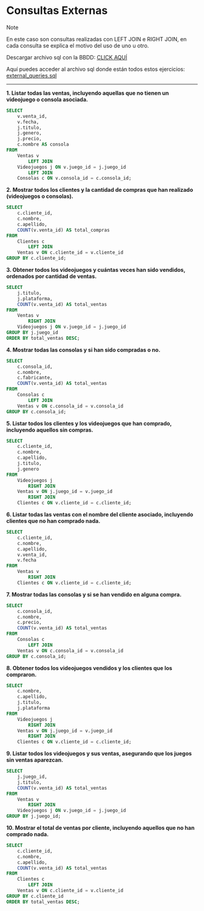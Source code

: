 # Consultas Externas

> [!Note]
> En este caso son consultas realizadas con LEFT JOIN e RIGHT JOIN, en cada consulta se explica el motivo del uso de uno u otro.

Descargar archivo sql con la BBDD: [CLICK AQUÍ](external_queries_bbdd.sql)

Aquí puedes acceder al archivo sql donde están todos estos ejercicios: [external_queries.sql](external_queries.sql)

---

**1. Listar todas las ventas, incluyendo aquellas que no tienen un videojuego o consola asociada.**
```sql
SELECT 
    v.venta_id,
    v.fecha,
    j.titulo,
    j.genero,
    j.precio,
    c.nombre AS consola
FROM
    Ventas v
        LEFT JOIN
    Videojuegos j ON v.juego_id = j.juego_id
        LEFT JOIN
    Consolas c ON v.consola_id = c.consola_id;
```
**2. Mostrar todos los clientes y la cantidad de compras que han realizado (videojuegos o consolas).**
```sql
SELECT 
    c.cliente_id,
    c.nombre,
    c.apellido,
    COUNT(v.venta_id) AS total_compras
FROM
    Clientes c
        LEFT JOIN
    Ventas v ON c.cliente_id = v.cliente_id
GROUP BY c.cliente_id;
```
**3. Obtener todos los videojuegos y cuántas veces han sido vendidos, ordenados por cantidad de ventas.**
```sql
SELECT 
    j.titulo, 
    j.plataforma, 
    COUNT(v.venta_id) AS total_ventas
FROM
    Ventas v
        RIGHT JOIN
    Videojuegos j ON v.juego_id = j.juego_id
GROUP BY j.juego_id
ORDER BY total_ventas DESC;
```
**4. Mostrar todas las consolas y si han sido compradas o no.**
```sql
SELECT 
    c.consola_id,
    c.nombre,
    c.fabricante,
    COUNT(v.venta_id) AS total_ventas
FROM
    Consolas c
        LEFT JOIN
    Ventas v ON c.consola_id = v.consola_id
GROUP BY c.consola_id;
```
**5. Listar todos los clientes y los videojuegos que han comprado, incluyendo aquellos sin compras.**
```sql
SELECT 
    c.cliente_id, 
    c.nombre, 
    c.apellido, 
    j.titulo, 
    j.genero
FROM
    Videojuegos j
        RIGHT JOIN
    Ventas v ON j.juego_id = v.juego_id
        RIGHT JOIN
    Clientes c ON v.cliente_id = c.cliente_id;
```
**6. Listar todas las ventas con el nombre del cliente asociado, incluyendo clientes que no han comprado nada.**
```sql
SELECT 
    c.cliente_id, 
    c.nombre, 
    c.apellido, 
    v.venta_id, 
    v.fecha
FROM
    Ventas v
        RIGHT JOIN
    Clientes c ON v.cliente_id = c.cliente_id;
```
**7. Mostrar todas las consolas y si se han vendido en alguna compra.**
```sql
SELECT 
    c.consola_id,
    c.nombre,
    c.precio,
    COUNT(v.venta_id) AS total_ventas
FROM
    Consolas c
        LEFT JOIN
    Ventas v ON c.consola_id = v.consola_id
GROUP BY c.consola_id;
```
**8. Obtener todos los videojuegos vendidos y los clientes que los compraron.**
```sql
SELECT 
    c.nombre, 
    c.apellido, 
    j.titulo, 
    j.plataforma
FROM
    Videojuegos j
        RIGHT JOIN
    Ventas v ON j.juego_id = v.juego_id
        RIGHT JOIN
    Clientes c ON v.cliente_id = c.cliente_id;
```
**9. Listar todos los videojuegos y sus ventas, asegurando que los juegos sin ventas aparezcan.**
```sql
SELECT 
    j.juego_id, 
    j.titulo, 
    COUNT(v.venta_id) AS total_ventas
FROM
    Ventas v
        RIGHT JOIN
    Videojuegos j ON v.juego_id = j.juego_id
GROUP BY j.juego_id;
```
**10. Mostrar el total de ventas por cliente, incluyendo aquellos que no han comprado nada.**
```sql
SELECT 
    c.cliente_id,
    c.nombre,
    c.apellido,
    COUNT(v.venta_id) AS total_ventas
FROM
    Clientes c
        LEFT JOIN
    Ventas v ON c.cliente_id = v.cliente_id
GROUP BY c.cliente_id
ORDER BY total_ventas DESC;
```